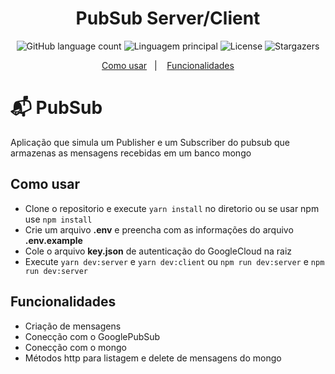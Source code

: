 <h1 align="center">PubSub Server/Client</h1>
<p align="center">
  <img alt="GitHub language count" src="https://img.shields.io/github/languages/count/PauloDavi/pub_sub?color=gree">
  <img alt="Linguagem principal" src="https://img.shields.io/github/languages/top/PauloDavi/pub_sub">
  <img alt="License" src="https://img.shields.io/github/license/PauloDavi/pub_sub">
  <img alt="Stargazers" src="https://img.shields.io/github/stars/PauloDavi/pub_sub?style=social">
</p>

<p align="center">
  <a href="#como-usar">Como usar</a>&nbsp;&nbsp;&nbsp;|&nbsp;&nbsp;&nbsp;
  <a href="#funcionalidades">Funcionalidades</a>
</p>

# :mailbox_with_mail: PubSub
Aplicação que simula um Publisher e um Subscriber do pubsub que armazenas as mensagens recebidas em um banco mongo

## Como usar
- Clone o repositorio e execute `yarn install` no diretorio ou se usar npm use `npm install`
- Crie um arquivo **.env** e preencha com as informações do arquivo **.env.example**
- Cole o arquivo **key.json** de autenticação do GoogleCloud na raiz
- Execute `yarn dev:server` e `yarn dev:client` ou `npm run dev:server` e `npm run dev:server`

## Funcionalidades
- Criação de mensagens 
- Conecção com o GooglePubSub
- Conecção com o mongo
- Métodos http para listagem e delete de mensagens do mongo
